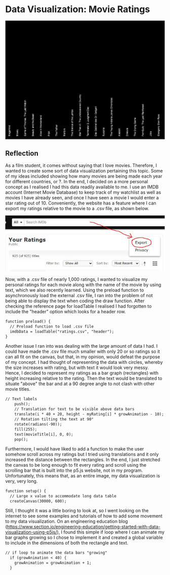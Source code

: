 # Data Visualization: Movie Ratings

![gif](https://github.com/l-mccarthy/IntroToIM/blob/main/Feb22/Data_Visualization.gif)

## Reflection

As a film student, it comes without saying that I love movies. Therefore, I wanted to create some sort of data visualization pertaining this topic. Some of my ideas included showing how many movies are being made each year for different countries, or ?. In the end, I decided on a more personal concept as I realised I had this data readily available to me. I use an IMDB account (Internet Movie Database) to keep track of my watchlist as well as movies I have already seen, and once I have seen a movie I would enter a star rating out of 10. Conveniently, the website has a feature where I can export my ratings relative to the movie to a .csv file, as shown below.

![screenshot](https://github.com/l-mccarthy/IntroToIM/blob/main/Feb22/IMDB_Export.JPG)

Now, with a .csv file of nearly 1,000 ratings, I wanted to visualize my personal ratings for each movie along with the name of the movie by using text, which we also recently learned. Using the preload function to asynchronously load the external .csv file, I ran into the problem of not being able to display the text when coding the draw function. After checking the reference page for loadTable I realised I had forgotten to include the "header" option which looks for a header row.

```
function preload() {
  // Preload function to load .csv file
  imdbData = loadTable("ratings.csv", "header");
}
```

Another issue I ran into was dealing with the large amount of data I had. I could have made the .csv file much smaller with only 20 or so ratings so it can all fit on the canvas, but that, in my opinion, would defeat the purpose of my concept. I had thought of representing the data with circles, whereby the size increases with rating, but with text it would look very messy. Hence, I decided to represent my ratings as a bar graph (rectangles) with height increasing relative to the rating. Then the text would be translated to situate "above" the bar and at a 90 degree angle to not clash with other movie titles.

```
// Text labels
    push();
    // Translation for text to be visible above data bars
    translate(i * 40 + 20, height - myRating[i] * growAnimation - 10);
    // Rotation tilting the text at 90°
    rotate(radians(-90));
    fill(255);
    text(movieTitle[i], 0, 0);
    pop();
```

Furthermore, I would have liked to add a function to make the user somehow scroll across my ratings but I tried using translations and it only increased the distance between the rectangles. In the end, I just stretched the canvas to be long enough to fit every rating and scroll using the scrolling bar that is built into the p5.js website, not in my program. Unfortunately, this means that, as an entire image, my data visualization is very, very long.

```
function setup() {
  // Large x value to accommodate long data table
  createCanvas(30000, 600);
```

Still, I thought it was a little boring to look at, so I went looking on the internet to see some examples and tutorials of how to add some movement to my data visualization. On an engineering education blog (https://www.section.io/engineering-education/getting-started-with-data-visualization-using-p5js/), I found this simple if loop where I can animate my bar graphs growing so I chose to implement it and created a global variable to include in the dimensions of both the rectangle and text.

```
// if loop to animate the data bars "growing"
  if (growAnimation < 40) {
    growAnimation = growAnimation + 1;
  }
```
